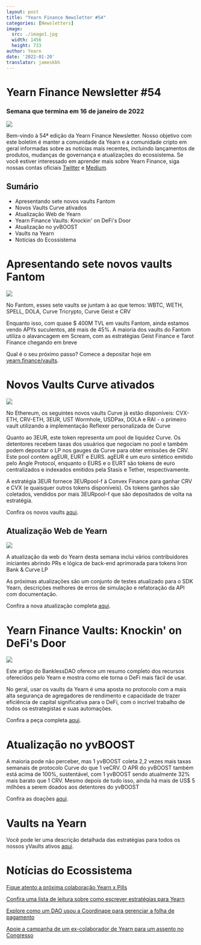 ```yaml
---
layout: post
title: "Yearn Finance Newsletter #54"
categories: [Newsletters]
image:
  src: ./image1.jpg
  width: 1456
  height: 733
author: Yearn
date: '2022-01-20'
translator: jameskbh
---
```


# Yearn Finance Newsletter #54

### Semana que termina em 16 de janeiro de 2022

![](./image1.jpg?w=1100&h=554)

Bem-vindo à 54ª edição da Yearn Finance Newsletter. Nosso objetivo com este boletim é manter a comunidade da Yearn e a comunidade cripto em geral informadas sobre as notícias mais recentes, incluindo lançamentos de produtos, mudanças de governança e atualizações do ecossistema. Se você estiver interessado em aprender mais sobre Yearn Finance, siga nossas contas oficiais [Twitter](https://twitter.com/iearnfinance) e [Medium](https://medium.com/iearn).

## Sumário

- Apresentando sete novos vaults Fantom
- Novos Vaults Curve ativados
- Atualização Web de Yearn
- Yearn Finance Vaults: Knockin' on DeFi's Door
- Atualização no yvBOOST
- Vaults na Yearn
- Notícias do Ecossistema

# Apresentando sete novos vaults Fantom

![](./image2.jpg?w=1100&h=554)

No Fantom, esses sete vaults se juntam à ao que temos: WBTC, WETH, SPELL, DOLA, Curve Tricrypto, Curve Geist e CRV

Enquanto isso, com quase $ 400M TVL em vaults Fantom, ainda estamos vendo APYs suculentos, até mais de 45%. A maioria dos vaults do Fantom utiliza o alavancagem em Scream, com as estratégias Geist Finance e Tarot Finance chegando em breve

Qual é o seu próximo passo? Comece a depositar hoje em [yearn.finance/vaults](https://yearn.finance/vaults).

# Novos Vaults Curve ativados

![](./image3.jpg?w=644&h=464)

No Ethereum, os seguintes novos vaults Curve já estão disponíveis: CVX-ETH, CRV-ETH, 3EUR, UST Wormhole, USDPax, DOLA e RAI - o primeiro vault utilizando a implementação Reflexer personalizada de Curve

Quanto ao 3EUR, este token representa um pool de liquidez Curve. Os detentores recebem taxas dos usuários que negociam no pool e também podem depositar o LP nos gauges da Curve para obter emissões de CRV. Este pool contém agEUR, EURT e EURS. agEUR é um euro sintético emitido pelo Angle Protocol, enquanto o EURS e o EURT são tokens de euro centralizados e indexados emitidos pela Stasis e Tether, respectivamente.

A estratégia 3EUR fornece 3EURpool-f à Convex Finance para ganhar CRV e CVX (e quaisquer outros tokens disponíveis). Os tokens ganhos são coletados, vendidos por mais 3EURpool-f que são depositados de volta na estratégia.

Confira os novos vaults [aqui](https://yearn.finance/#/vaults).

## Atualização Web de Yearn

![](./image4.jpg?w=900&h=734)

A atualização da web do Yearn desta semana inclui vários contribuidores iniciantes abrindo PRs e lógica de back-end aprimorada para tokens Iron Bank & Curve LP

As próximas atualizações são um conjunto de testes atualizado para o SDK Yearn, descrições melhores de erros de simulação e refatoração da API com documentação.

Confira a nova atualização completa [aqui](https://yearnweb.substack.com/p/yearn-web-engineering-update).

# Yearn Finance Vaults: Knockin' on DeFi's Door

![](./image5.jpg?w=957&h=538)

Este artigo do BanklessDAO oferece um resumo completo dos recursos oferecidos pelo Yearn e mostra como ele torna o DeFi mais fácil de usar.

No geral, usar os vaults da Yearn é uma aposta no protocolo com a mais alta segurança de agregadores de rendimento e capacidade de trazer eficiência de capital significativa para o DeFi, com o incrível trabalho de todos os estrategistas e suas automações.

Confira a peça completa [aqui](https://medium.com/bankless-dao/yearn-finance-vaults-knockin-on-defi-s-door-f5e9f56f669a).

# Atualização no yvBOOST

A maioria pode não perceber, mas 1 yvBOOST coleta 2,2 vezes mais taxas semanais de protocolo Curve do que 1 veCRV. O APR do yvBOOST também está acima de 100%, sustentável, com 1 yvBOOST sendo atualmente 32% mais barato que 1 CRV. Mesmo depois de tudo isso, ainda há mais de US$ 5 milhões a serem doados aos detentores do yvBOOST

Confira as doações [aqui](https://etherscan.io/address/0xdf270b48829e0f05211f3a33e5dc0a84f7247fbe).

# Vaults na Yearn

Você pode ler uma descrição detalhada das estratégias para todos os nossos yVaults ativos [aqui](https://medium.com/yearn-state-of-the-vaults/the-vaults-at-yearn-9237905ffed3).

# Notícias do Ecossistema

[Fique atento a próxima colaboração Yearn x Pills](https://twitter.com/bantg/status/1482764820265029633)

[Confira uma lista de leitura sobre como escrever estratégias para Yearn](https://twitter.com/sjkelleyjr/status/1481664381054177281)

[Explore como um DAO usou a Coordinape para gerenciar a folha de pagamento](https://twitter.com/jkey_eth/status/1479642151730356226)

[Apoie a campanha de um ex-colaborador de Yearn para um assento no Congresso](https://twitter.com/mattdwest/status/1481083902580166656)
